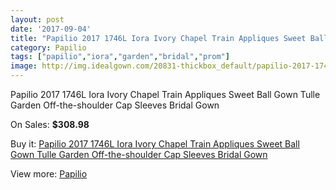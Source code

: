 ```yaml
---
layout: post
date: '2017-09-04'
title: "Papilio 2017 1746L Iora Ivory Chapel Train Appliques Sweet Ball Gown Tulle Garden Off-the-shoulder Cap Sleeves Bridal Gown"
category: Papilio
tags: ["papilio","iora","garden","bridal","prom"]
image: http://img.idealgown.com/20831-thickbox_default/papilio-2017-1746l-iora-ivory-chapel-train-appliques-sweet-ball-gown-tulle-garden-off-the-shoulder-cap-sleeves-bridal-gown.jpg
---
```

Papilio 2017 1746L Iora Ivory Chapel Train Appliques Sweet Ball Gown Tulle Garden Off-the-shoulder Cap Sleeves Bridal Gown

On Sales: **$308.98**
<a href="https://www.idealgown.com/en/papilio/7845-papilio-2017-1746l-iora-ivory-chapel-train-appliques-sweet-ball-gown-tulle-garden-off-the-shoulder-cap-sleeves-bridal-gown.html"><amp-img layout="responsive" width="600" height="600" src="//img.idealgown.com/20831-thickbox_default/papilio-2017-1746l-iora-ivory-chapel-train-appliques-sweet-ball-gown-tulle-garden-off-the-shoulder-cap-sleeves-bridal-gown.jpg" alt="Papilio 2017 1746L Iora Ivory Chapel Train Appliques Sweet Ball Gown Tulle Garden Off-the-shoulder Cap Sleeves Bridal Gown 0" /></a>
<a href="https://www.idealgown.com/en/papilio/7845-papilio-2017-1746l-iora-ivory-chapel-train-appliques-sweet-ball-gown-tulle-garden-off-the-shoulder-cap-sleeves-bridal-gown.html"><amp-img layout="responsive" width="600" height="600" src="//img.idealgown.com/20839-thickbox_default/papilio-2017-1746l-iora-ivory-chapel-train-appliques-sweet-ball-gown-tulle-garden-off-the-shoulder-cap-sleeves-bridal-gown.jpg" alt="Papilio 2017 1746L Iora Ivory Chapel Train Appliques Sweet Ball Gown Tulle Garden Off-the-shoulder Cap Sleeves Bridal Gown 1" /></a>
<a href="https://www.idealgown.com/en/papilio/7845-papilio-2017-1746l-iora-ivory-chapel-train-appliques-sweet-ball-gown-tulle-garden-off-the-shoulder-cap-sleeves-bridal-gown.html"><amp-img layout="responsive" width="600" height="600" src="//img.idealgown.com/20838-thickbox_default/papilio-2017-1746l-iora-ivory-chapel-train-appliques-sweet-ball-gown-tulle-garden-off-the-shoulder-cap-sleeves-bridal-gown.jpg" alt="Papilio 2017 1746L Iora Ivory Chapel Train Appliques Sweet Ball Gown Tulle Garden Off-the-shoulder Cap Sleeves Bridal Gown 2" /></a>
<a href="https://www.idealgown.com/en/papilio/7845-papilio-2017-1746l-iora-ivory-chapel-train-appliques-sweet-ball-gown-tulle-garden-off-the-shoulder-cap-sleeves-bridal-gown.html"><amp-img layout="responsive" width="600" height="600" src="//img.idealgown.com/20837-thickbox_default/papilio-2017-1746l-iora-ivory-chapel-train-appliques-sweet-ball-gown-tulle-garden-off-the-shoulder-cap-sleeves-bridal-gown.jpg" alt="Papilio 2017 1746L Iora Ivory Chapel Train Appliques Sweet Ball Gown Tulle Garden Off-the-shoulder Cap Sleeves Bridal Gown 3" /></a>
<a href="https://www.idealgown.com/en/papilio/7845-papilio-2017-1746l-iora-ivory-chapel-train-appliques-sweet-ball-gown-tulle-garden-off-the-shoulder-cap-sleeves-bridal-gown.html"><amp-img layout="responsive" width="600" height="600" src="//img.idealgown.com/20836-thickbox_default/papilio-2017-1746l-iora-ivory-chapel-train-appliques-sweet-ball-gown-tulle-garden-off-the-shoulder-cap-sleeves-bridal-gown.jpg" alt="Papilio 2017 1746L Iora Ivory Chapel Train Appliques Sweet Ball Gown Tulle Garden Off-the-shoulder Cap Sleeves Bridal Gown 4" /></a>
<a href="https://www.idealgown.com/en/papilio/7845-papilio-2017-1746l-iora-ivory-chapel-train-appliques-sweet-ball-gown-tulle-garden-off-the-shoulder-cap-sleeves-bridal-gown.html"><amp-img layout="responsive" width="600" height="600" src="//img.idealgown.com/20835-thickbox_default/papilio-2017-1746l-iora-ivory-chapel-train-appliques-sweet-ball-gown-tulle-garden-off-the-shoulder-cap-sleeves-bridal-gown.jpg" alt="Papilio 2017 1746L Iora Ivory Chapel Train Appliques Sweet Ball Gown Tulle Garden Off-the-shoulder Cap Sleeves Bridal Gown 5" /></a>
<a href="https://www.idealgown.com/en/papilio/7845-papilio-2017-1746l-iora-ivory-chapel-train-appliques-sweet-ball-gown-tulle-garden-off-the-shoulder-cap-sleeves-bridal-gown.html"><amp-img layout="responsive" width="600" height="600" src="//img.idealgown.com/20834-thickbox_default/papilio-2017-1746l-iora-ivory-chapel-train-appliques-sweet-ball-gown-tulle-garden-off-the-shoulder-cap-sleeves-bridal-gown.jpg" alt="Papilio 2017 1746L Iora Ivory Chapel Train Appliques Sweet Ball Gown Tulle Garden Off-the-shoulder Cap Sleeves Bridal Gown 6" /></a>
<a href="https://www.idealgown.com/en/papilio/7845-papilio-2017-1746l-iora-ivory-chapel-train-appliques-sweet-ball-gown-tulle-garden-off-the-shoulder-cap-sleeves-bridal-gown.html"><amp-img layout="responsive" width="600" height="600" src="//img.idealgown.com/20833-thickbox_default/papilio-2017-1746l-iora-ivory-chapel-train-appliques-sweet-ball-gown-tulle-garden-off-the-shoulder-cap-sleeves-bridal-gown.jpg" alt="Papilio 2017 1746L Iora Ivory Chapel Train Appliques Sweet Ball Gown Tulle Garden Off-the-shoulder Cap Sleeves Bridal Gown 7" /></a>
<a href="https://www.idealgown.com/en/papilio/7845-papilio-2017-1746l-iora-ivory-chapel-train-appliques-sweet-ball-gown-tulle-garden-off-the-shoulder-cap-sleeves-bridal-gown.html"><amp-img layout="responsive" width="600" height="600" src="//img.idealgown.com/20832-thickbox_default/papilio-2017-1746l-iora-ivory-chapel-train-appliques-sweet-ball-gown-tulle-garden-off-the-shoulder-cap-sleeves-bridal-gown.jpg" alt="Papilio 2017 1746L Iora Ivory Chapel Train Appliques Sweet Ball Gown Tulle Garden Off-the-shoulder Cap Sleeves Bridal Gown 8" /></a>

Buy it: [Papilio 2017 1746L Iora Ivory Chapel Train Appliques Sweet Ball Gown Tulle Garden Off-the-shoulder Cap Sleeves Bridal Gown](https://www.idealgown.com/en/papilio/7845-papilio-2017-1746l-iora-ivory-chapel-train-appliques-sweet-ball-gown-tulle-garden-off-the-shoulder-cap-sleeves-bridal-gown.html "Papilio 2017 1746L Iora Ivory Chapel Train Appliques Sweet Ball Gown Tulle Garden Off-the-shoulder Cap Sleeves Bridal Gown")

View more: [Papilio](https://www.idealgown.com/en/152-papilio "Papilio")